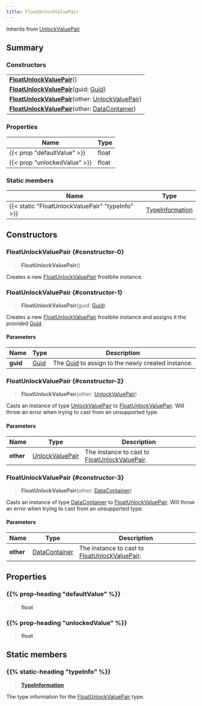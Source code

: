 ```yaml
---
title: FloatUnlockValuePair
---
```


Inherits from [UnlockValuePair](/vext/ref/fb/unlockvaluepair)

## Summary

### Constructors

|  |
| --- |
| **[FloatUnlockValuePair](#constructor-0)**() |
| **[FloatUnlockValuePair](#constructor-1)**(guid: [Guid](/vext/ref/shared/type/guid)) |
| **[FloatUnlockValuePair](#constructor-2)**(other: [UnlockValuePair](/vext/ref/fb/unlockvaluepair)) |
| **[FloatUnlockValuePair](#constructor-3)**(other: [DataContainer](/vext/ref/shared/type/datacontainer)) |

### Properties

| Name | Type |
| ---- | ---- |
| {{< prop "defaultValue" >}} | float |
| {{< prop "unlockedValue" >}} | float |

### Static members

| Name | Type |
| ---- | ---- |
| {{< static "FloatUnlockValuePair" "typeInfo" >}} | [TypeInformation](/vext/ref/shared/type/typeinformation) |

## Constructors

### FloatUnlockValuePair {#constructor-0}

> **FloatUnlockValuePair**()

Creates a new [FloatUnlockValuePair](/vext/ref/fb/floatunlockvaluepair) frostbite instance.

### FloatUnlockValuePair {#constructor-1}

> **FloatUnlockValuePair**(guid: [Guid](/vext/ref/shared/type/guid))

Creates a new [FloatUnlockValuePair](/vext/ref/fb/floatunlockvaluepair) frostbite instance and assigns it the provided [Guid](/vext/ref/shared/type/guid).

#### Parameters

| Name | Type | Description |
| ---- | ---- | ----------- |
| **guid** | [Guid](/vext/ref/shared/type/guid) | The [Guid](/vext/ref/shared/type/guid) to assign to the newly created instance. |

### FloatUnlockValuePair {#constructor-2}

> **FloatUnlockValuePair**(other: [UnlockValuePair](/vext/ref/fb/unlockvaluepair))

Casts an instance of type [UnlockValuePair](/vext/ref/fb/unlockvaluepair) to [FloatUnlockValuePair](/vext/ref/fb/floatunlockvaluepair). Will throw an error when trying to cast from an unsupported type.

#### Parameters

| Name | Type | Description |
| ---- | ---- | ----------- |
| **other** | [UnlockValuePair](/vext/ref/fb/unlockvaluepair) | The instance to cast to [FloatUnlockValuePair](/vext/ref/fb/floatunlockvaluepair). |

### FloatUnlockValuePair {#constructor-3}

> **FloatUnlockValuePair**(other: [DataContainer](/vext/ref/shared/type/datacontainer))

Casts an instance of type [DataContainer](/vext/ref/shared/type/datacontainer) to [FloatUnlockValuePair](/vext/ref/fb/floatunlockvaluepair). Will throw an error when trying to cast from an unsupported type.

#### Parameters

| Name | Type | Description |
| ---- | ---- | ----------- |
| **other** | [DataContainer](/vext/ref/shared/type/datacontainer) | The instance to cast to [FloatUnlockValuePair](/vext/ref/fb/floatunlockvaluepair). |

## Properties

### {{% prop-heading "defaultValue" %}}

> **float**

### {{% prop-heading "unlockedValue" %}}

> **float**

## Static members

### {{% static-heading "typeInfo" %}}

> **[TypeInformation](/vext/ref/shared/type/typeinformation)**

The type information for the [FloatUnlockValuePair](/vext/ref/fb/floatunlockvaluepair) type.

